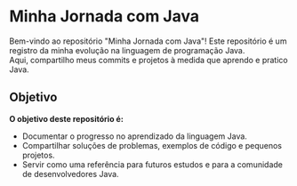 <h1>Minha Jornada com Java</h1>
Bem-vindo ao repositório "Minha Jornada com Java"! Este repositório é um registro da minha evolução na linguagem de programação Java.</br> Aqui, compartilho meus commits e projetos à medida que aprendo e pratico Java.
</br>
<h2>Objetivo</h2>
<strong>O objetivo deste repositório é:</strong>
<ul>
<li>Documentar o progresso no aprendizado da linguagem Java.</li>
<li>Compartilhar soluções de problemas, exemplos de código e pequenos projetos.</li>
<li>Servir como uma referência para futuros estudos e para a comunidade de desenvolvedores Java.</li>
</ul>
